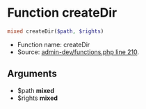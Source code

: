 Function createDir
===========================





```php
mixed createDir($path, $rights)
```

* Function name: createDir
* Source: [admin-dev/functions.php line 210](https://github.com/PrestaShop/PrestaShop/blob/1.5.0.3/admin-dev/functions.php#L210).

Arguments
---------

* $path **mixed**
* $rights **mixed**

